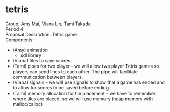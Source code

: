 # tetris

Group: Amy Mai, Viana Lin, Tami Takada  
Period 4  
Proposal Description: Tetris game  
Components:  
- (Amy) animation
  - sdl library
- (Viana) files to save scores
- (Tami) pipes for two player - we will allow two player 
Tetris games so players can send lines to each other. 
The pipe will facilitate communication between players.
- (Viana) signals - we will use signals to show that a game
has ended and to allow for scores to be saved before
ending.
- (Tami) memory allocation for tile placement - we have to
remember where tiles are placed, so we will use memory (heap memory with malloc/calloc)
